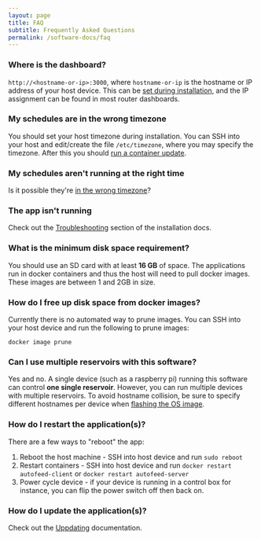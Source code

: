 ```yaml
---
layout: page
title: FAQ
subtitle: Frequently Asked Questions
permalink: /software-docs/faq
---
```


### Where is the dashboard?

`http://<hostname-or-ip>:3000`, where `hostname-or-ip` is the hostname or IP address of your host device. This can be [set during installation](/software-docs/installing#flashing-os-image-using-raspberry-pi-imager), and the IP assignment can be found in most router dashboards.

### My schedules are in the wrong timezone

You should set your host timezone during installation. You can SSH into your host and edit/create the file `/etc/timezone`, where you may specify the timezone. After this you should [run a container update](/software-docs/updating).

### My schedules aren't running at the right time

Is it possible they're [in the wrong timezone](#my-schedules-are-in-the-wrong-timezone)?

### The app isn't running

Check out the [Troubleshooting](/software-docs/installing#troubleshooting) section of the installation docs.

### What is the minimum disk space requirement?

You should use an SD card with at least **16 GB** of space. The applications run in docker containers and thus the host will need to pull docker images. These images are between 1 and 2GB in size.

### How do I free up disk space from docker images?

Currently there is no automated way to prune images. You can SSH into your host device and run the following to prune images:
```
docker image prune
```

### Can I use multiple reservoirs with this software?

Yes and no. A single device (such as a raspberry pi) running this software can control **one single reservoir**. However, you can run multiple devices with multiple reservoirs. To avoid hostname collision, be sure to specify different hostnames per device when [flashing the OS image](https://github.com/StarlightAutomation/autofeed-backend/wiki/Installing#flashing-os-image-using-raspberry-pi-imager).

### How do I restart the application(s)?

There are a few ways to "reboot" the app:
1. Reboot the host machine - SSH into host device and run `sudo reboot`
2. Restart containers - SSH into host device and run `docker restart autofeed-client` or `docker restart autofeed-server`
3. Power cycle device - if your device is running in a control box for instance, you can flip the power switch off then back on.

### How do I update the application(s)?

Check out the [Uppdating](/software-docs/updating) documentation.
